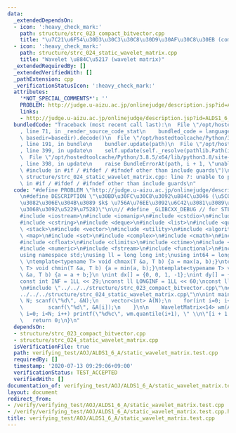 ```yaml
---
data:
  _extendedDependsOn:
  - icon: ':heavy_check_mark:'
    path: structure/strc_023_compact_bitvector.cpp
    title: "\u7C21\u6F54\u30D3\u30C3\u30C8\u30D9\u30AF\u30C8\u30EB (compact bit vector)"
  - icon: ':heavy_check_mark:'
    path: structure/strc_024_static_wavelet_matrix.cpp
    title: "Wavelet \u884C\u5217 (wavelet matrix)"
  _extendedRequiredBy: []
  _extendedVerifiedWith: []
  _pathExtension: cpp
  _verificationStatusIcon: ':heavy_check_mark:'
  attributes:
    '*NOT_SPECIAL_COMMENTS*': ''
    PROBLEM: http://judge.u-aizu.ac.jp/onlinejudge/description.jsp?id=ALDS1_6_A&lang=ja
    links:
    - http://judge.u-aizu.ac.jp/onlinejudge/description.jsp?id=ALDS1_6_A&lang=ja
  bundledCode: "Traceback (most recent call last):\n  File \"/opt/hostedtoolcache/Python/3.8.5/x64/lib/python3.8/site-packages/onlinejudge_verify/documentation/build.py\"\
    , line 71, in _render_source_code_stat\n    bundled_code = language.bundle(stat.path,\
    \ basedir=basedir).decode()\n  File \"/opt/hostedtoolcache/Python/3.8.5/x64/lib/python3.8/site-packages/onlinejudge_verify/languages/cplusplus.py\"\
    , line 191, in bundle\n    bundler.update(path)\n  File \"/opt/hostedtoolcache/Python/3.8.5/x64/lib/python3.8/site-packages/onlinejudge_verify/languages/cplusplus_bundle.py\"\
    , line 399, in update\n    self.update(self._resolve(pathlib.Path(included), included_from=path))\n\
    \  File \"/opt/hostedtoolcache/Python/3.8.5/x64/lib/python3.8/site-packages/onlinejudge_verify/languages/cplusplus_bundle.py\"\
    , line 398, in update\n    raise BundleErrorAt(path, i + 1, \"unable to process\
    \ #include in #if / #ifdef / #ifndef other than include guards\")\nonlinejudge_verify.languages.cplusplus_bundle.BundleErrorAt:\
    \ structure/strc_024_static_wavelet_matrix.cpp: line 7: unable to process #include\
    \ in #if / #ifdef / #ifndef other than include guards\n"
  code: "#define PROBLEM \"http://judge.u-aizu.ac.jp/onlinejudge/description.jsp?id=ALDS1_6_A&lang=ja\"\
    \n#define DESCRIPTION \"\u30BD\u30FC\u30C8\u3092\u884C\u3046 (\u5C0F\u3055\u3044\
    \u3082\u306E\u304B\u3089 $k$ \u756A\u76EE\u3092\u6C42\u3081\u3089\u308C\u308B\u3053\
    \u3068\u3092\u5229\u7528)\"\n\n// #define _GLIBCXX_DEBUG // for STL debug (optional)\n\
    #include <iostream>\n#include <iomanip>\n#include <cstdio>\n#include <string>\n\
    #include <cstring>\n#include <deque>\n#include <list>\n#include <queue>\n#include\
    \ <stack>\n#include <vector>\n#include <utility>\n#include <algorithm>\n#include\
    \ <map>\n#include <set>\n#include <complex>\n#include <cmath>\n#include <limits>\n\
    #include <cfloat>\n#include <climits>\n#include <ctime>\n#include <cassert>\n\
    #include <numeric>\n#include <fstream>\n#include <functional>\n#include <bitset>\n\
    using namespace std;\nusing ll = long long int;\nusing int64 = long long int;\n\
    \ \ntemplate<typename T> void chmax(T &a, T b) {a = max(a, b);}\ntemplate<typename\
    \ T> void chmin(T &a, T b) {a = min(a, b);}\ntemplate<typename T> void chadd(T\
    \ &a, T b) {a = a + b;}\n \nint dx[] = {0, 0, 1, -1};\nint dy[] = {1, -1, 0, 0};\n\
    const int INF = 1LL << 29;\nconst ll LONGINF = 1LL << 60;\nconst ll MOD = 1000000007LL;\n\
    \n#include \"../../../structure/strc_023_compact_bitvector.cpp\"\n#include \"\
    ../../../structure/strc_024_static_wavelet_matrix.cpp\"\n\nint main() {\n    int\
    \ N; scanf(\"%d\", &N);\n    vector<int> A(N);\n    for(int i=0; i<N; i++) {\n\
    \        scanf(\"%d\", &A[i]);\n    }\n\n    WaveletMatrix<14> wm(A);\n    for(int\
    \ i=0; i<N; i++) printf(\"%d%c\", wm.quantile(i+1), \" \\n\"[i + 1 == N]);\n \
    \   return 0;\n}\n"
  dependsOn:
  - structure/strc_023_compact_bitvector.cpp
  - structure/strc_024_static_wavelet_matrix.cpp
  isVerificationFile: true
  path: verifying_test/AOJ/ALDS1_6_A/static_wavelet_matrix.test.cpp
  requiredBy: []
  timestamp: '2020-07-13 09:29:06+09:00'
  verificationStatus: TEST_ACCEPTED
  verifiedWith: []
documentation_of: verifying_test/AOJ/ALDS1_6_A/static_wavelet_matrix.test.cpp
layout: document
redirect_from:
- /verify/verifying_test/AOJ/ALDS1_6_A/static_wavelet_matrix.test.cpp
- /verify/verifying_test/AOJ/ALDS1_6_A/static_wavelet_matrix.test.cpp.html
title: verifying_test/AOJ/ALDS1_6_A/static_wavelet_matrix.test.cpp
---
```

